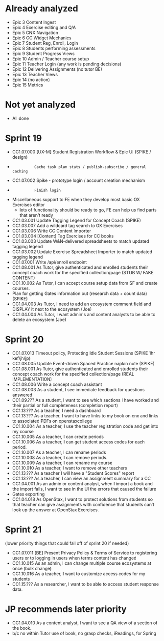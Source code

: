 # Already analyzed

* Epic 3 Content Ingest
* Epic 4 Exercise editing and Q/A
* Epic 5 CNX Navigation
* Epic 6 CC Widget Mechanics
* Epic 7 Student Reg, Enroll, Login
* Epic 8 Students performing assessments
* Epic 9 Student Progress Views
* Epic 10 Admin / Teacher course setup
* Epic 11 Teacher Login (any work is pending decisions)
* Epic 12 Delivering Assignments (no tutor BE)
* Epic 13 Teacher Views
* Epic 14 (no action)
* Epic 15 Metrics

# Not yet analyzed

* All done

# Sprint 19

* CC1.07.000    [UX-M] Student Registration Workflow & Epic UI (SPIKE / design)
*               Cache task plan stats / publish-subscribe / general caching
* CC1.07.002    Spike - prototype login / account creation mechanism
*               Finish login
* Miscellaneous support to FE when they develop most basic OX Exercises editor
  * lots of functionality should be ready to go, FE can help us find parts that aren't ready
* CC1.03.001    Update Tagging Legend for Concept Coach (SPIKE)
* CC1.03.007    Add a wildcard tag search to OX Exercises
* CC1.03.006    Write CC Content Importer
* CC1.03.004    [Content] Tag Exercises for CC books
* CC1.03.003    Update W&N-delivered spreadsheets to match updated tagging legend
* CC1.03.002    Update Exercise Spreadsheet Importer to match updated tagging legend
* CC1.07.001    Write /api/enroll endpoint
* CC1.08.001    As Tutor, give authenticated and enrolled students their concept coach work for the specified collection/page (STUB W/ FAKE CONTENT)
* CC1.10.002    As Tutor, I can accept course setup data from SF and create courses.
* Plan for getting Gates information out (research data + count data) (SPIKE)
* CC1.04.003    As Tutor, I need to add an ecosystem comment field and DISPLAY it next to the ecosystem (Joe)
* CC1.04.004    As Tutor, I want admin's and content analysts to be able to delete an ecosystem (Joe)






# Sprint 20

* CC1.07.013    Timeout policy, Protecting Idle Student Sessions (SPIKE 1hr kef/jh/jp)
* CC1.08.005    Update Event-driven Spaced Practice napkin note (SPIKE)
* CC1.08.001    As Tutor, give authenticated and enrolled students their concept coach work for the specified collection/page (REAL IMPLEMENTATION)
* CC1.08.006    Write a concept coach assistant
* CC1.08.003    As a student, I see immediate feedback for questions answered
* CC1.09.???    As a student, I want to see which sections I have worked and their partial or full completeness (completion report)
* CC1.13.???    As a teacher, I need a dashboard
* CC1.13.???    As a teacher, I want to have links to my book on cnx and links to associated PDFs on openstaxcollege
* CC1.10.004    As a teacher, I use the teacher registration code and get into my course
* CC1.10.005    As a teacher, I can create periods
* CC1.10.006    As a teacher, I can get student access codes for each period.
* CC1.10.007    As a teacher, I can rename periods
* CC1.10.008    As a teacher, I can remove periods.
* CC1.10.009    As a teacher, I can rename my course
* CC1.10.010    As a teacher, I want to remove other teachers
* CC1.13.???    As a teacher I will have a "Student Scores" report
* CC1.13.???    As a teacher, I can view an assignment summary for a CC
* CC1.04.001    As an admin or content analyst, when I import a book and the import fails, I want to see in the UI the errors that caused the failure
* Gates exporting
* CC1.04.018    As OpenStax, I want to protect solutions from students so that teacher can give assignments with confidence that students can’t look up the answer at OpenStax Exercises.

# Sprint 21

(lower priority things that could fall off of sprint 20 if needed)

* CC1.07.011    [BE] Present Privacy Policy & Terms of Service to registering users or to logging in users when terms content has changed
* CC1.10.015    As an admin, I can change multiple course ecosystems at once (bulk change)
* CC1.10.016    As a teacher, I want to customize access codes for my students
* CC1.15.???    As a researcher, I want to be able to access student response data.

# JP recommends later priority

*  CC1.04.010    As a content analyst, I want to see a QA view of a section of the book.
  * b/c no within Tutor use of book, no grasp checks, iReadings, for Spring

